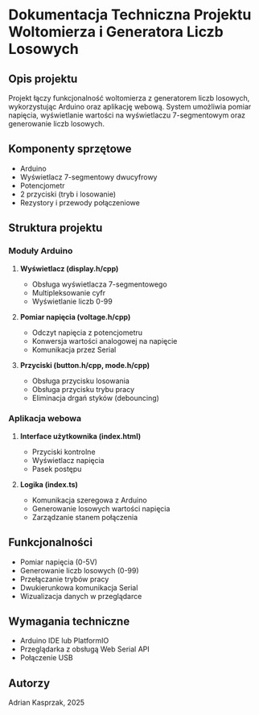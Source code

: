 # Dokumentacja Techniczna Projektu Woltomierza i Generatora Liczb Losowych

## Opis projektu

Projekt łączy funkcjonalność woltomierza z generatorem liczb losowych, wykorzystując Arduino oraz aplikację webową. System umożliwia pomiar napięcia, wyświetlanie wartości na wyświetlaczu 7-segmentowym oraz generowanie liczb losowych.

## Komponenty sprzętowe

- Arduino
- Wyświetlacz 7-segmentowy dwucyfrowy
- Potencjometr
- 2 przyciski (tryb i losowanie)
- Rezystory i przewody połączeniowe

## Struktura projektu

### Moduły Arduino

1. **Wyświetlacz (display.h/cpp)**

   - Obsługa wyświetlacza 7-segmentowego
   - Multipleksowanie cyfr
   - Wyświetlanie liczb 0-99

2. **Pomiar napięcia (voltage.h/cpp)**

   - Odczyt napięcia z potencjometru
   - Konwersja wartości analogowej na napięcie
   - Komunikacja przez Serial

3. **Przyciski (button.h/cpp, mode.h/cpp)**
   - Obsługa przycisku losowania
   - Obsługa przycisku trybu pracy
   - Eliminacja drgań styków (debouncing)

### Aplikacja webowa

1. **Interface użytkownika (index.html)**

   - Przyciski kontrolne
   - Wyświetlacz napięcia
   - Pasek postępu

2. **Logika (index.ts)**
   - Komunikacja szeregowa z Arduino
   - Generowanie losowych wartości napięcia
   - Zarządzanie stanem połączenia

## Funkcjonalności

- Pomiar napięcia (0-5V)
- Generowanie liczb losowych (0-99)
- Przełączanie trybów pracy
- Dwukierunkowa komunikacja Serial
- Wizualizacja danych w przeglądarce

## Wymagania techniczne

- Arduino IDE lub PlatformIO
- Przeglądarka z obsługą Web Serial API
- Połączenie USB

## Autorzy

Adrian Kasprzak, 2025
